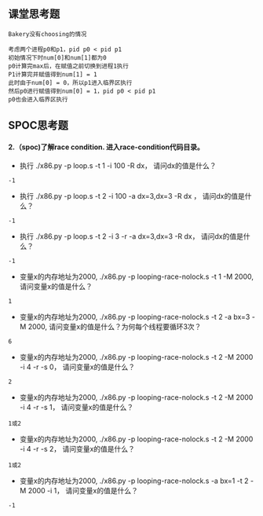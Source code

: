 ## 课堂思考题

```
Bakery没有choosing的情况

考虑两个进程p0和p1，pid p0 < pid p1
初始情况下时num[0]和num[1]都为0
p0计算完max后，在赋值之前切换到进程1执行
P1计算完并赋值得到num[1] = 1
此时由于num[0] = 0，所以p1进入临界区执行
然后p0进行赋值得到num[0] = 1，pid p0 < pid p1
p0也会进入临界区执行
```

## SPOC思考题

#### 2.（spoc)了解race condition. 进入race-condition代码目录。

* 执行 ./x86.py -p loop.s -t 1 -i 100 -R dx， 请问dx的值是什么？

`-1`

* 执行 ./x86.py -p loop.s -t 2 -i 100 -a dx=3,dx=3 -R dx ， 请问dx的值是什么？

`-1`

* 执行 ./x86.py -p loop.s -t 2 -i 3 -r -a dx=3,dx=3 -R dx， 请问dx的值是什么？

`-1`

* 变量x的内存地址为2000, ./x86.py -p looping-race-nolock.s -t 1 -M 2000, 请问变量x的值是什么？

`1`

* 变量x的内存地址为2000, ./x86.py -p looping-race-nolock.s -t 2 -a bx=3 -M 2000, 请问变量x的值是什么？为何每个线程要循环3次？

`6`

* 变量x的内存地址为2000, ./x86.py -p looping-race-nolock.s -t 2 -M 2000 -i 4 -r -s 0， 请问变量x的值是什么？

`2`

* 变量x的内存地址为2000, ./x86.py -p looping-race-nolock.s -t 2 -M 2000 -i 4 -r -s 1， 请问变量x的值是什么？

`1或2`

* 变量x的内存地址为2000, ./x86.py -p looping-race-nolock.s -t 2 -M 2000 -i 4 -r -s 2， 请问变量x的值是什么？

`1或2`

* 变量x的内存地址为2000, ./x86.py -p looping-race-nolock.s -a bx=1 -t 2 -M 2000 -i 1， 请问变量x的值是什么？

`-1`
